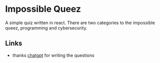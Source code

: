 # Impossible Queez

A simple quiz written in react. There are two categories to the impossible queez, programming and cybersecurity.

## Links

- thanks [chatgpt](https://openai.com/blog/chatgpt/) for writing the questions
